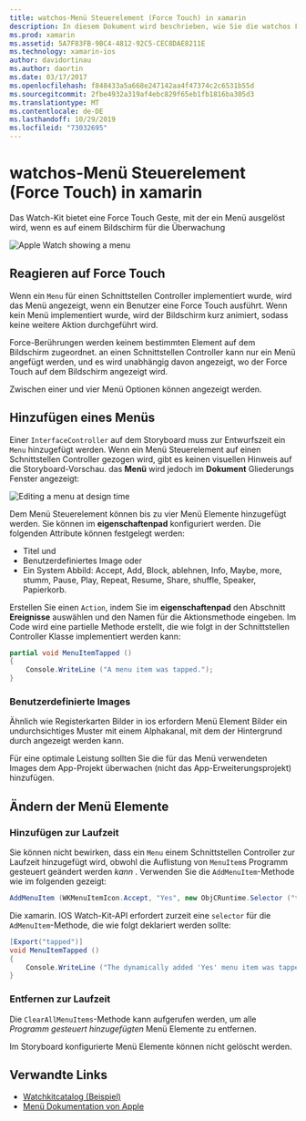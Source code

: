 ```yaml
---
title: watchos-Menü Steuerelement (Force Touch) in xamarin
description: In diesem Dokument wird beschrieben, wie Sie die watchos Force-touchbewegung in xamarin verwenden. Es wird erläutert, wie auf eine Force-Fingereingabe reagiert wird, wie ein Menü hinzugefügt und die Menü Elemente geändert werden.
ms.prod: xamarin
ms.assetid: 5A7F83FB-9BC4-4812-92C5-CEC8DAE8211E
ms.technology: xamarin-ios
author: davidortinau
ms.author: daortin
ms.date: 03/17/2017
ms.openlocfilehash: f848433a5a668e247142aa4f47374c2c6531b55d
ms.sourcegitcommit: 2fbe4932a319af4ebc829f65eb1fb1816ba305d3
ms.translationtype: MT
ms.contentlocale: de-DE
ms.lasthandoff: 10/29/2019
ms.locfileid: "73032695"
---
```

# <a name="watchos-menu-control-force-touch-in-xamarin"></a>watchos-Menü Steuerelement (Force Touch) in xamarin

Das Watch-Kit bietet eine Force Touch Geste, mit der ein Menü ausgelöst wird, wenn es auf einem Bildschirm für die Überwachung

![](menu-images/menu.png "Apple Watch showing a menu")
<!-- watch image courtesy of http://infinitapps.com/bezel/ -->

## <a name="responding-to-force-touch"></a>Reagieren auf Force Touch

Wenn ein `Menu` für einen Schnittstellen Controller implementiert wurde, wird das Menü angezeigt, wenn ein Benutzer eine Force Touch ausführt. Wenn kein Menü implementiert wurde, wird der Bildschirm kurz animiert, sodass keine weitere Aktion durchgeführt wird.

Force-Berührungen werden keinem bestimmten Element auf dem Bildschirm zugeordnet. an einen Schnittstellen Controller kann nur ein Menü angefügt werden, und es wird unabhängig davon angezeigt, wo der Force Touch auf dem Bildschirm angezeigt wird.

Zwischen einer und vier Menü Optionen können angezeigt werden.

## <a name="adding-a-menu"></a>Hinzufügen eines Menüs

Einer `InterfaceController` auf dem Storyboard muss zur Entwurfszeit ein `Menu` hinzugefügt werden. Wenn ein Menü Steuerelement auf einen Schnittstellen Controller gezogen wird, gibt es keinen visuellen Hinweis auf die Storyboard-Vorschau. das **Menü** wird jedoch im **Dokument** Gliederungs Fenster angezeigt:

![](menu-images/menu-action.png "Editing a menu at design time")

Dem Menü Steuerelement können bis zu vier Menü Elemente hinzugefügt werden. Sie können im **eigenschaftenpad** konfiguriert werden. Die folgenden Attribute können festgelegt werden:

- Titel und
- Benutzerdefiniertes Image oder
- Ein System Abbild: Accept, Add, Block, ablehnen, Info, Maybe, more, stumm, Pause, Play, Repeat, Resume, Share, shuffle, Speaker, Papierkorb.

Erstellen Sie einen `Action`, indem Sie im **eigenschaftenpad** den Abschnitt **Ereignisse** auswählen und den Namen für die Aktionsmethode eingeben. Im Code wird eine partielle Methode erstellt, die wie folgt in der Schnittstellen Controller Klasse implementiert werden kann:

```csharp
partial void MenuItemTapped ()
{
    Console.WriteLine ("A menu item was tapped.");
}
```

### <a name="custom-images"></a>Benutzerdefinierte Images

Ähnlich wie Registerkarten Bilder in ios erfordern Menü Element Bilder ein undurchsichtiges Muster mit einem Alphakanal, mit dem der Hintergrund durch angezeigt werden kann.

Für eine optimale Leistung sollten Sie die für das Menü verwendeten Images dem App-Projekt überwachen (nicht das App-Erweiterungsprojekt) hinzufügen.

## <a name="changing-the-menu-items"></a>Ändern der Menü Elemente

<!--
### Design Time Items

Menu items added the storyboard can be shown and hidden programmatically.
-->

### <a name="adding-at-runtime"></a>Hinzufügen zur Laufzeit

Sie können nicht bewirken, dass ein `Menu` einem Schnittstellen Controller zur Laufzeit hinzugefügt wird, obwohl die Auflistung von `MenuItem`s Programm gesteuert geändert werden *kann* .
Verwenden Sie die `AddMenuItem`-Methode wie im folgenden gezeigt:

```csharp
AddMenuItem (WKMenuItemIcon.Accept, "Yes", new ObjCRuntime.Selector ("tapped"));
```

Die xamarin. IOS Watch-Kit-API erfordert zurzeit eine `selector` für die `AdMenuItem`-Methode, die wie folgt deklariert werden sollte:

```csharp
[Export("tapped")]
void MenuItemTapped ()
{
    Console.WriteLine ("The dynamically added 'Yes' menu item was tapped.");
}
```

### <a name="removing-at-runtime"></a>Entfernen zur Laufzeit

Die `ClearAllMenuItems`-Methode kann aufgerufen werden, um alle *Programm gesteuert hinzugefügten* Menü Elemente zu entfernen.

Im Storyboard konfigurierte Menü Elemente können nicht gelöscht werden.

## <a name="related-links"></a>Verwandte Links

- [Watchkitcatalog (Beispiel)](https://docs.microsoft.com/samples/xamarin/ios-samples/watchos-watchkitcatalog)
- [Menü Dokumentation von Apple](https://developer.apple.com/library/prerelease/ios/documentation/General/Conceptual/WatchKitProgrammingGuide/Menus.html)
